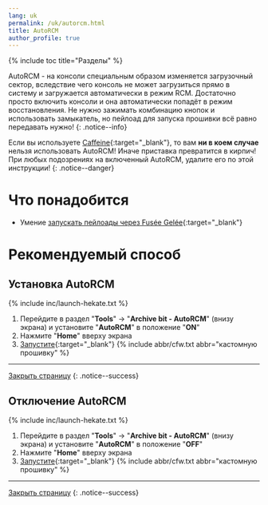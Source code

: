 ```yaml
---
lang: uk
permalink: /uk/autorcm.html
title: AutoRCM
author_profile: true
---
```

{% include toc title="Разделы" %}

AutoRCM - на консоли специальным образом изменяется загрузочный сектор, вследствие чего консоль не может загрузиться прямо в систему и загружается автоматически в режим RCM. Достаточно просто включить консоли и она автоматически попадёт в режим восстановления. Не нужно зажимать комбинацию кнопок и использовать замыкатель, но пейлоад для запуска прошивки всё равно передавать нужно!
{: .notice--info}

Если вы используете [Caffeine](caffeine){:target="_blank"}, то вам **ни в коем случае** нельзя использовать AutoRCM! Иначе приставка превратится в кирпич! При любых подозрениях на включенный AutoRCM, удалите его по этой инструкции!
{: .notice--danger}

# Что понадобится

* Умение [запускать пейлоады через Fusée Gelée](fusee-gelee){:target="_blank"}

# Рекомендуемый способ 

## Установка AutoRCM

{% include inc/launch-hekate.txt %}
1. Перейдите в раздел "**Tools**" -> "**Archive bit - AutoRCM**" (внизу экрана) и установите "**AutoRCM**" в положение "**ON**"
1. Нажмите "**Home**" вверху экрана
1. [Запустите](cfw){:target="_blank"} {% include abbr/cfw.txt abbr="кастомную прошивку" %}

___

[Закрыть страницу](javascript:window.close();)
{: .notice--success}

## Отключение AutoRCM 

{% include inc/launch-hekate.txt %}
1. Перейдите в раздел "**Tools**" -> "**Archive bit - AutoRCM**" (внизу экрана) и установите "**AutoRCM**" в положение "**OFF**"
1. Нажмите "**Home**" вверху экрана
1. [Запустите](cfw){:target="_blank"} {% include abbr/cfw.txt abbr="кастомную прошивку" %}

___

[Закрыть страницу](javascript:window.close();)
{: .notice--success}
